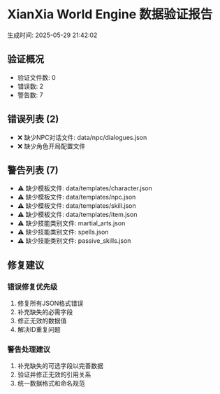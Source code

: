# XianXia World Engine 数据验证报告

生成时间: 2025-05-29 21:42:02

## 验证概况
- 验证文件数: 0
- 错误数: 2
- 警告数: 7

## 错误列表 (2)
- ❌ 缺少NPC对话文件: data/npc/dialogues.json
- ❌ 缺少角色开局配置文件

## 警告列表 (7)
- ⚠️ 缺少模板文件: data/templates/character.json
- ⚠️ 缺少模板文件: data/templates/npc.json
- ⚠️ 缺少模板文件: data/templates/skill.json
- ⚠️ 缺少模板文件: data/templates/item.json
- ⚠️ 缺少技能类别文件: martial_arts.json
- ⚠️ 缺少技能类别文件: spells.json
- ⚠️ 缺少技能类别文件: passive_skills.json

## 修复建议

### 错误修复优先级
1. 修复所有JSON格式错误
2. 补充缺失的必需字段
3. 修正无效的数据值
4. 解决ID重复问题

### 警告处理建议
1. 补充缺失的可选字段以完善数据
2. 验证并修正无效的引用关系
3. 统一数据格式和命名规范

